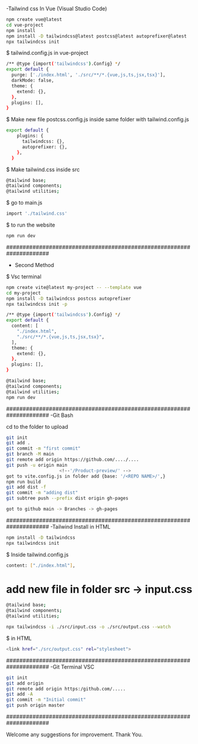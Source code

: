 -Tailwind css In Vue (Visual Studio Code)

```sh
npm create vue@latest
cd vue-project
npm install
npm install -D tailwindcss@latest postcss@latest autoprefixer@latest
npx tailwindcss init
```

$ tailwind.config.js in vue-project
```sh
/** @type {import('tailwindcss').Config} */
export default {
  purge: ['./index.html', './src/**/*.{vue,js,ts,jsx,tsx}'],
  darkMode: false,
  theme: {
    extend: {},
  },
  plugins: [],
}
```

$ Make new file postcss.config.js inside same folder with tailwind.config.js
```sh
export default {
    plugins: {
      tailwindcss: {},
      autoprefixer: {},
    },
  }
```

$ Make tailwind.css inside src
```sh
@tailwind base;
@tailwind components;
@tailwind utilities;
```

$ go to main.js
```sh
import './tailwind.css'
```

$ to run the website
```sh
npm run dev
```

#####################################################################
- Second Method

$ Vsc terminal
```sh
npm create vite@latest my-project -- --template vue
cd my-project
npm install -D tailwindcss postcss autoprefixer
npx tailwindcss init -p

/** @type {import('tailwindcss').Config} */
export default {
  content: [
    "./index.html",
    "./src/**/*.{vue,js,ts,jsx,tsx}",
  ],
  theme: {
    extend: {},
  },
  plugins: [],
}

@tailwind base;
@tailwind components;
@tailwind utilities;
npm run dev
```

#####################################################################
-Git Bash

cd to the folder to upload
```sh
git init
git add .
git commit -m "first commit"
git branch -M main
git remote add origin https://github.com/..../....
git push -u origin main
					<!--'/Product-preview/' -->
got to vite.config.js in folder add {base: '/<REPO NAME>/',} 
npm run build 
git add dist -f
git commit -m "adding dist"
git subtree push --prefix dist origin gh-pages

got to github main -> Branches -> gh-pages
```

#####################################################################
-Tailwind Install in HTML

```sh
npm install -D tailwindcss
npx tailwindcss init
```
$ Inside tailwind.config.js
```sh
content: ["./index.html"],
```
# add new file in folder src -> input.css 
```sh
@tailwind base;
@tailwind components;
@tailwind utilities;
```
```sh
npx tailwindcss -i ./src/input.css -o ./src/output.css --watch
```
$ in HTML
```sh
<link href="./src/output.css" rel="stylesheet">
```
#####################################################################
-Git Terminal VSC
```sh
git init 
git add origin
git remote add origin https:/github.com/.....
git add -A
git commit -m "Initial commit"
git push origin master
```

#####################################################################


Welcome any suggestions for improvement. Thank You.
